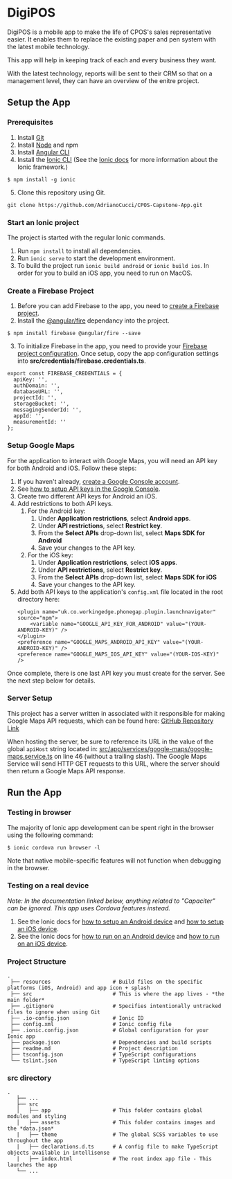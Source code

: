 # DigiPOS
DigiPOS is a mobile app to make the life of CPOS's sales representative easier. It enables them to replace the existing paper and pen system with the latest mobile technology. 

This app will help in keeping track of each and every business they want.

With the latest technology, reports will be sent to their CRM so that on a management level, they can have an overview of the enitre project.

## Setup the App
### Prerequisites
1. Install [Git](https://git-scm.com/)
2. Install [Node](https://nodejs.org/en/download/ "Node title") and npm 
3. Install [Angular CLI](https://cli.angular.io/ "Angular Title")
4. Install the [Ionic CLI](https://ionicframework.com/docs/installation/cli "Ionic Title") (See the [Ionic docs](https://ionicframework.com/docs/intro) for more information about the Ionic framework.)
```
$ npm install -g ionic
```
5. Clone this repository using Git.
```
git clone https://github.com/AdrianoCucci/CPOS-Capstone-App.git
```
### Start an Ionic project 
The project is started with the regular Ionic commands.

1. Run `npm install` to install all dependencies.
2. Run `ionic serve` to start the development environment.
3. To build the project run `ionic build android` or `ionic build ios`. In order for you to build an iOS app, you need to run on MacOS.

### Create a Firebase Project
1. Before you can add Firebase to the app, you need to [create a Firebase project](https://firebase.google.com/docs/web/setup#create-project).
2. Install the [@angular/fire](https://github.com/angular/angularfire) dependancy into the project.
```
$ npm install firebase @angular/fire --save
```
3. To initialize Firebase in the app, you need to provide your [Firebase project configuration](https://firebase.google.com/docs/web/setup#config-object).
Once setup, copy the app configuration settings into **src/credentials/firebase.credentials.ts**.
```
export const FIREBASE_CREDENTIALS = {
  apiKey: '',
  authDomain: '',
  databaseURL: '',
  projectId: '',
  storageBucket: '',
  messagingSenderId: '',
  appId: '',
  measurementId: ''
};
```

### Setup Google Maps
For the application to interact with Google Maps, you will need an API key for both Android and iOS.
Follow these steps:

1. If you haven't already, [create a Google Console account](https://console.cloud.google.com/).
2. See [how to setup API keys in the Google Console](https://support.google.com/googleapi/answer/6158862?hl=en).
3. Create two different API keys for Android an iOS.
4. Add restrictions to both API keys. 
   1. For the Android key:
      1. Under **Application restrictions**, select **Android apps**.
      2. Under **API restrictions**, select **Restrict key**.
      3. From the **Select APIs** drop-down list, select **Maps SDK for Android**
      4. Save your changes to the API key.
   1. For the iOS key:
      1. Under **Application restrictions**, select **iOS apps**.
      2. Under **API restrictions**, select **Restrict key**.
      3. From the **Select APIs** drop-down list, select **Maps SDK for iOS**
      4. Save your changes to the API key.
5. Add both API keys to the application's ```config.xml``` file located in the root directory here:
   ```
   <plugin name="uk.co.workingedge.phonegap.plugin.launchnavigator" source="npm">
       <variable name="GOOGLE_API_KEY_FOR_ANDROID" value="(YOUR-ANDROID-KEY)" />
   </plugin>
   <preference name="GOOGLE_MAPS_ANDROID_API_KEY" value="(YOUR-ANDROID-KEY)" />
   <preference name="GOOGLE_MAPS_IOS_API_KEY" value="(YOUR-IOS-KEY)" />
   ```
Once complete, there is one last API key you must create for the server. See the next step below for details.

### Server Setup
This project has a server written in associated with it responsible for making Google Maps API requests, which can be found here:
[GitHub Repository Link](https://github.com/AdrianoCucci/CPOS-Capstone-Server "Repo title")

When hosting the server, be sure to reference its URL in the value of the global ```apiHost``` string located in:
[src/app/services/google-maps/google-maps.service.ts](https://github.com/AdrianoCucci/CPOS-Capstone-App/blob/master/src/app/services/google-maps/google-maps.service.ts) on line 46 (without a trailing slash).
The Google Maps Service will send HTTP GET requests to this URL, where the server should then return a Google Maps API response.

## Run the App
### Testing in browser
The majority of Ionic app development can be spent right in the browser using the following command:
```
$ ionic cordova run browser -l
```
Note that native mobile-specific features will not function when debugging in the browser.

### Testing on a real device
*Note: In the documentation linked below, anything related to "Capaciter" can be ignored. This app uses Cordova features instead.*

1. See the Ionic docs for [how to setup an Android device](https://ionicframework.com/docs/installation/android) and [how to setup an iOS device](https://ionicframework.com/docs/installation/ios).
2. See the Ionic docs for [how to run on an Android device](https://ionicframework.com/docs/building/android) and [how to run on an iOS device](https://ionicframework.com/docs/building/ios).

### Project Structure
```
.
 ├── resources                    # Build files on the specific platforms (iOS, Android) and app icon + splash
 ├── src                          # This is where the app lives - *the main folder*
 ├── .gitignore                   # Specifies intentionally untracked files to ignore when using Git
 ├── .io-config.json              # Ionic ID
 ├── config.xml                   # Ionic config file
 ├── .ionic.config.json           # Global configuration for your Ionic app
 ├── package.json                 # Dependencies and build scripts
 ├── readme.md                    # Project description
 ├── tsconfig.json                # TypeScript configurations
 └── tslint.json                  # TypeScript linting options
```

### src directory
```
.
   ├── ...
   ├── src                       
   │   ├── app                    # This folder contains global modules and styling
   │   ├── assets                 # This folder contains images and the *data.json*
   |   ├── theme                  # The global SCSS variables to use throughout the app
   |   ├── declarations.d.ts      # A config file to make TypeScript objects available in intellisense
   |   ├── index.html             # The root index app file - This launches the app
   └── ...
```
